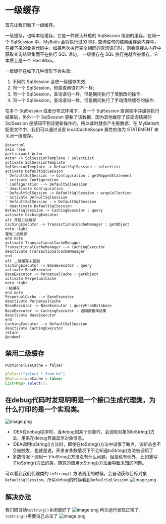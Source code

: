 
# 一级缓存
首先让我们看下一级缓存。

一级缓存，也叫本地缓存，它是一种默认开启的 SqlSession 级别的缓存。在同一个 SqlSession 中，MyBatis 会将执行过的 SQL 查询语句的结果缓存到内存中，在接下来的业务代码中，如果再次执行完全相同的查询语句时，则会直接从内存中获取查询结果集而不在执行 SQL 语句。
一级缓存在 SQL 执行完就会被缓存，它本质上是一个 HashMap。

一级缓存在如下几种情形下会失效:
1. 不同的 SqlSession 会使一级缓存失效;
2. 同一个 SqlSession，但是查询语句不一样;
3. 同一个 SqlSession，查询语句一样，但是期间执行了增删改的操作;
4. 同一个 SqlSession，查询语句一样，但是期间执行了手动清除缓存的操作;

在多个 SqlSession 或者分布式环境下，当一个 SqlSession 查询完毕并缓存执行结果后，另外一个 SqlSession 更新了该数据，因为其他缓存了该查询结果的 SqlSession 是感知不到该更新操作的，所以此时就会产生脏数据。在 MyBatis内配置文件中，我们可以通过设置 localCacheScope 属性的值为 STATEMENT 来关闭一级缓存。

```plantuml
@startuml
skin rose
participant Actor
Actor -> SqlSessionTemplate : selectList
activate SqlSessionTemplate
SqlSessionTemplate -> DefaultSqlSession : selectList
activate DefaultSqlSession
' DefaultSqlSession -> Configuration : getMappedStatement
' activate Configuration
' Configuration --> DefaultSqlSession
' deactivate Configuration
' DefaultSqlSession -> DefaultSqlSession : wrapCollection
' activate DefaultSqlSession
' DefaultSqlSession --> DefaultSqlSession
' deactivate DefaultSqlSession
DefaultSqlSession -> CachingExecutor : query
activate CachingExecutor
alt 开启二级缓存
CachingExecutor -> TransactionalCacheManager : getObject
note right
查询二级缓存
end note
activate TransactionalCacheManager
TransactionalCacheManager --> CachingExecutor
deactivate TransactionalCacheManager
end
alt 二级缓存未查到
CachingExecutor -> BaseExecutor : query
activate BaseExecutor
BaseExecutor -> PerpetualCache : getObject
activate PerpetualCache
note right
一级缓存
end note
PerpetualCache --> BaseExecutor
deactivate PerpetualCache
BaseExecutor -> BaseExecutor : queryFromDatabase
BaseExecutor -> CachingExecutor : 返回数据库结果
deactivate BaseExecutor
end
CachingExecutor --> DefaultSqlSession
deactivate CachingExecutor
return
@enduml
```

## 禁用二级缓存
`@Options(useCache = false)`
```java
@Select("select * from ht")
@Options(useCache = false)
List<Map> select();

```
## 在debug代码时发现明明是一个接口生成代理类，为什么打印的是一个实现类。
![image.png](https://gitee.com/ycfan/images/raw/master/img/20231220104059.png)

- IDEA在debug程序时，当debug到某个对象时，会调用对象的toString()方法，用来在debug界面显示对象信息。
- IDEA调用toString()方法时，即使在toString()方法中设置了断点，该断点也不会被触发，也就是说，开发者多数情况下不会知道toString()方法被调用了
- 多数情况下调用一下toString()方法没有什么问题，但是也有例外，比如重写了toString()方法的类，随意的调用toString()方法会导致未知的问题。

可以看到我们代理类的 `toString()` 方法调用的时候，会自动获取目标对象`DefaultSqlSession`，所以debug的时候看到`DefaultSqlSession`
![image.png](https://gitee.com/ycfan/images/raw/master/img/20231220104800.png)

## 解决办法
我们把自动`toString()`关闭就好了 
![image.png](https://gitee.com/ycfan/images/raw/master/img/20231220104554.png)
再次运行发现正常了，`toString()`需要自己点击了
![image.png](https://gitee.com/ycfan/images/raw/master/img/20231220104213.png)
